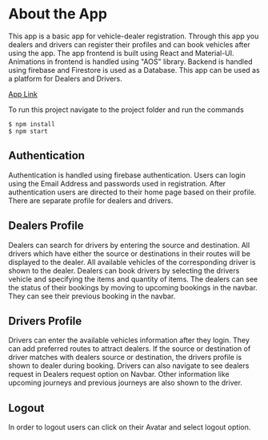 # About the App
This app is a basic app for vehicle-dealer registration. Through this app you dealers and drivers can register their profiles and can book vehicles after using the app. The app frontend is built using React and Material-UI. Animations in frontend is handled using "AOS" library. Backend is handled using firebase and Firestore is used as a Database. This app can be used as a platform for Dealers and Drivers. 

[App Link](https://bookmyvehicle-5eab4.web.app)

To run this project navigate to the project folder and run the commands

```shell
$ npm install
$ npm start
```

## Authentication
Authentication is handled using firebase authentication. Users can login using the Email Address and passwords used in registration. After authentication users are directed to their home page based on their profile. There are separate profile for dealers and drivers.

## Dealers Profile
Dealers can search for drivers by entering the source and destination. All drivers which have either the source or destinations in their routes will be displayed to the dealer. All available vehicles of the corresponding driver is shown to the dealer. Dealers can book drivers by selecting the drivers vehicle and specifying the items and quantity of items. The dealers can see the status of their bookings by moving to upcoming bookings in the navbar. They can see their previous booking in the navbar.

## Drivers Profile
Drivers can enter the available vehicles information after they login. They can add preferred routes to attract dealers. If the source or destination of driver matches with dealers source or destination, the drivers profile is shown to dealer during booking. Drivers can also navigate to see dealers request in Dealers request option on Navbar. Other information like upcoming journeys and previous journeys are also shown to the driver.

## Logout

In order to logout users can click on their Avatar and select logout option.

